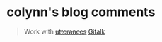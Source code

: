 # colynn's blog comments

 > Work with ~~[utterances](https://github.com/utterance/utterances)~~ [Gitalk](https://github.com/gitalk/gitalk)

